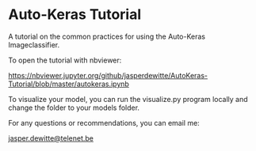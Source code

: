 # Auto-Keras Tutorial
 A tutorial on the common practices for using the Auto-Keras Imageclassifier.
 
 To open the tutorial with nbviewer:
 
https://nbviewer.jupyter.org/github/jasperdewitte/AutoKeras-Tutorial/blob/master/autokeras.ipynb
 
 To visualize your model, you can run the visualize.py program locally and change the folder to your models folder.
 
 For any questions or recommendations,
 you can email me:
 
 jasper.dewitte@telenet.be
